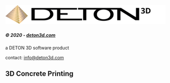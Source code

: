 # [<img src="https://raw.githubusercontent.com/deton3d/public-files/master/images/logo/deton-logo.svg" />](https://deton3d.com)
##### © 2020 - [deton3d.com](https://deton3d.com) 
a DETON 3D software product

contact: [info@deton3d.com](moritz.petzka@deton3d.com])

## 3D Concrete Printing
